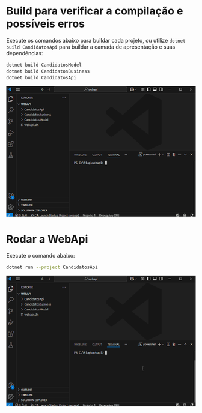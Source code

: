 
# Build para verificar a compilação e possíveis erros

Execute os comandos abaixo para buildar cada projeto, ou utilize `dotnet build CandidatosApi` para buildar a camada de apresentação e suas dependências:

```bash
dotnet build CandidatosModel
dotnet build CandidatosBusiness
dotnet build CandidatosApi
```

![gifanimation.gif](/.attachments/gifanimation-508981cd-75f5-4e02-beb9-22a870a7d23f.gif)

# Rodar a WebApi

Execute o comando abaixo:

```bash
dotnet run --project CandidatosApi
```

![gifanimation.gif](/.attachments/gifanimation-d7aa6636-c6ee-43b8-9dc2-ba25d0375dfe.gif)